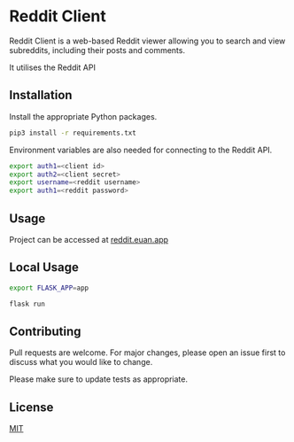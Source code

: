 # Reddit Client

Reddit Client is a web-based Reddit viewer allowing you to search and view subreddits, including their posts and comments.

It utilises the Reddit API

## Installation

Install the appropriate Python packages.

```bash
pip3 install -r requirements.txt 
```
Environment variables are also needed for connecting to the Reddit API.

```bash
export auth1=<client id>
export auth2=<client secret>
export username=<reddit username>
export auth1=<reddit password>
```

## Usage
Project can be accessed at [reddit.euan.app](https://reddit.euan.app)

## Local Usage

```bash
export FLASK_APP=app

flask run
```

## Contributing
Pull requests are welcome. For major changes, please open an issue first to discuss what you would like to change.

Please make sure to update tests as appropriate.

## License
[MIT](https://choosealicense.com/licenses/mit/)

